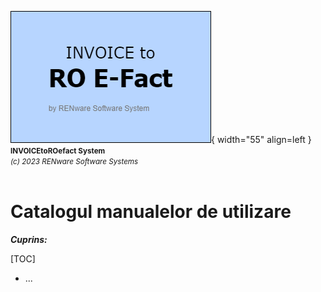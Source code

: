 ![api_to_roefact_logo](../pictures/api_to_roefact_logo.png){ width="55" align=left }
<small markdown="1">**INVOICEtoROefact System**<br>
*(c) 2023 RENware Software Systems*
</small><br><br>



# Catalogul manualelor de utilizare

***Cuprins:***

[TOC]


* ...




